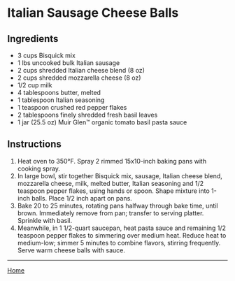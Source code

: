 # Italian Sausage Cheese Balls

## Ingredients
- 3 cups Bisquick mix
- 1 lbs uncooked bulk Italian sausage
- 2 cups shredded Italian cheese blend (8 oz)
- 2 cups shredded mozzarella cheese (8 oz)
- 1/2 cup milk
- 4 tablespoons butter, melted
- 1 tablespoon Italian seasoning
- 1 teaspoon crushed red pepper flakes
- 2 tablespoons finely shredded fresh basil leaves
- 1 jar (25.5 oz) Muir Glen™ organic tomato basil pasta sauce

## Instructions
1. Heat oven to 350°F. Spray 2 rimmed 15x10-inch baking pans with cooking spray.
1. In large bowl, stir together Bisquick mix, sausage, Italian cheese blend, mozzarella cheese, milk, melted butter, Italian seasoning and 1/2 teaspoon pepper flakes, using hands or spoon. Shape mixture into 1-inch balls. Place 1/2 inch apart on pans.
1. Bake 20 to 25 minutes, rotating pans halfway through bake time, until brown. Immediately remove from pan; transfer to serving platter. Sprinkle with basil.
1. Meanwhile, in 1 1/2-quart saucepan, heat pasta sauce and remaining 1/2 teaspoon pepper flakes to simmering over medium heat. Reduce heat to medium-low; simmer 5 minutes to combine flavors, stirring frequently. Serve warm cheese balls with sauce.

---
[Home](../)